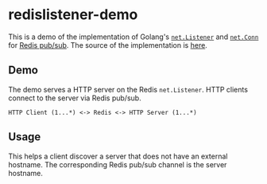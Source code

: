 # redislistener-demo

This is a demo of the implementation of Golang's [`net.Listener`](https://golang.org/pkg/net/#Listener) and [`net.Conn`](https://golang.org/pkg/net/#Conn) for [Redis pub/sub](https://redis.io/topics/pubsub).
The source of the implementation is [here](https://github.com/jingweno/upterm/compare/redislistener).

## Demo

The demo serves a HTTP server on the Redis `net.Listener`. HTTP clients connect to the server via Redis pub/sub.

```
HTTP Client (1...*) <-> Redis <-> HTTP Server (1...*)
```

## Usage

This helps a client discover a server that does not have an external hostname.
The corresponding Redis pub/sub channel is the server hostname.
